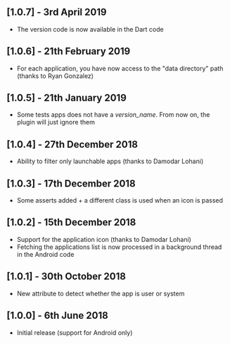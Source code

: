 ## [1.0.7] - 3rd April 2019

* The version code is now available in the Dart code

## [1.0.6] - 21th February 2019

* For each application, you have now access to the "data directory" path (thanks to Ryan Gonzalez)

## [1.0.5] - 21th January 2019

* Some tests apps does not have a _version_name_. From now on, the plugin will just ignore them

## [1.0.4] - 27th December 2018

* Ability to filter only launchable apps (thanks to Damodar Lohani)

## [1.0.3] - 17th December 2018

* Some asserts added + a different class is used when an icon is passed

## [1.0.2] - 15th December 2018

* Support for the application icon (thanks to Damodar Lohani)
* Fetching the applications list is now processed in a background thread in the Android code

## [1.0.1] - 30th October 2018

* New attribute to detect whether the app is user or system

## [1.0.0] - 6th June 2018

* Initial release (support for Android only)
